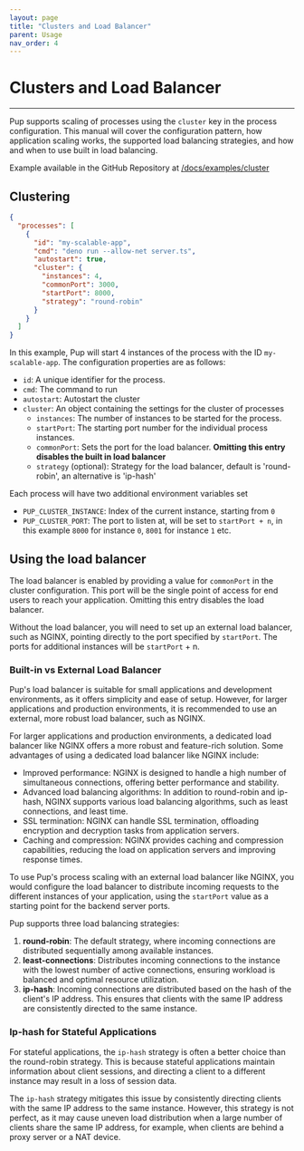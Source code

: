 ```yaml
---
layout: page
title: "Clusters and Load Balancer"
parent: Usage
nav_order: 4
---
```


# Clusters and Load Balancer

---

Pup supports scaling of processes using the `cluster` key in the process configuration. This manual will cover the configuration pattern, how application scaling works, the supported load balancing
strategies, and how and when to use built in load balancing.

Example available in the GitHub Repository at [/docs/examples/cluster](https://github.com/Hexagon/pup/tree/main/docs/examples/cluster)

## Clustering

```json
{
  "processes": [
    {
      "id": "my-scalable-app",
      "cmd": "deno run --allow-net server.ts",
      "autostart": true,
      "cluster": {
        "instances": 4,
        "commonPort": 3000,
        "startPort": 8000,
        "strategy": "round-robin"
      }
    }
  ]
}
```

In this example, Pup will start 4 instances of the process with the ID `my-scalable-app`. The configuration properties are as follows:

- `id`: A unique identifier for the process.
- `cmd`: The command to run
- `autostart`: Autostart the cluster
- `cluster`: An object containing the settings for the cluster of processes
  - `instances`: The number of instances to be started for the process.
  - `startPort`: The starting port number for the individual process instances.
  - `commonPort`: Sets the port for the load balancer. **Omitting this entry disables the built in load balancer**
  - `strategy` (optional): Strategy for the load balancer, default is 'round-robin', an alternative is 'ip-hash'

Each process will have two additional environment variables set

- `PUP_CLUSTER_INSTANCE`: Index of the current instance, starting from `0`
- `PUP_CLUSTER_PORT`: The port to listen at, will be set to `startPort + n`, in this example `8000` for instance `0`, `8001` for instance `1` etc.

## Using the load balancer

The load balancer is enabled by providing a value for `commonPort` in the cluster configuration. This port will be the single point of access for end users to reach your application. Omitting this
entry disables the load balancer.

Without the load balancer, you will need to set up an external load balancer, such as NGINX, pointing directly to the port specified by `startPort`. The ports for additional instances will be
`startPort` + n.

### Built-in vs External Load Balancer

Pup's load balancer is suitable for small applications and development environments, as it offers simplicity and ease of setup. However, for larger applications and production environments, it is
recommended to use an external, more robust load balancer, such as NGINX.

For larger applications and production environments, a dedicated load balancer like NGINX offers a more robust and feature-rich solution. Some advantages of using a dedicated load balancer like NGINX
include:

- Improved performance: NGINX is designed to handle a high number of simultaneous connections, offering better performance and stability.
- Advanced load balancing algorithms: In addition to round-robin and ip-hash, NGINX supports various load balancing algorithms, such as least connections, and least time.
- SSL termination: NGINX can handle SSL termination, offloading encryption and decryption tasks from application servers.
- Caching and compression: NGINX provides caching and compression capabilities, reducing the load on application servers and improving response times.

To use Pup's process scaling with an external load balancer like NGINX, you would configure the load balancer to distribute incoming requests to the different instances of your application, using the
`startPort` value as a starting point for the backend server ports.

Pup supports three load balancing strategies:

1. **round-robin**: The default strategy, where incoming connections are distributed sequentially among available instances.
2. **least-connections**: Distributes incoming connections to the instance with the lowest number of active connections, ensuring workload is balanced and optimal resource utilization.
3. **ip-hash**: Incoming connections are distributed based on the hash of the client's IP address. This ensures that clients with the same IP address are consistently directed to the same instance.

### Ip-hash for Stateful Applications

For stateful applications, the `ip-hash` strategy is often a better choice than the round-robin strategy. This is because stateful applications maintain information about client sessions, and
directing a client to a different instance may result in a loss of session data.

The `ip-hash` strategy mitigates this issue by consistently directing clients with the same IP address to the same instance. However, this strategy is not perfect, as it may cause uneven load
distribution when a large number of clients share the same IP address, for example, when clients are behind a proxy server or a NAT device.
